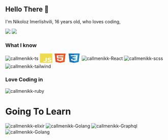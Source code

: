 ## Hello There 👋

I'm Nikoloz Imerlishvili, 16 years old, who loves coding, 


<div>
  
  <img height="150em" src="https://github-readme-stats.vercel.app/api?username=callmenikk&show_icons=true&theme=tokyonight">
  <img height="150em" src="https://github-readme-stats.vercel.app/api/top-langs/?username=callmenikk&layout=compact&theme=tokyonight">

</div>

### What I know

<div style="display: inline-block">
  
  <img align="center" alt="callmenikk-ts" height="30" width="30" src="https://upload.wikimedia.org/wikipedia/commons/thumb/4/4c/Typescript_logo_2020.svg/512px-Typescript_logo_2020.svg.png" />
  <img align="center" alt="callmenikk-Js" height="30" width="40" src="https://raw.githubusercontent.com/devicons/devicon/master/icons/javascript/javascript-plain.svg">
  <img align="center" alt="callmenikk-HTML" height="30" width="40" src="https://raw.githubusercontent.com/devicons/devicon/master/icons/html5/html5-original.svg">
  <img align="center" alt="callmenikk-CSS" height="30" width="40" src="https://raw.githubusercontent.com/devicons/devicon/master/icons/css3/css3-original.svg">
  <img align="center" alt="callmenikk-React" height="30" width="40" src="https://cdn.jsdelivr.net/gh/devicons/devicon/icons/react/react-original-wordmark.svg" />
  <img align="center" alt="callmenikk-scss" height="30" width="40" src="https://upload.wikimedia.org/wikipedia/commons/thumb/9/96/Sass_Logo_Color.svg/512px-Sass_Logo_Color.svg.png" />
  <img align="center" alt="callmenikk-tailwind" height="30" width="30" src="https://www.vectorlogo.zone/logos/tailwindcss/tailwindcss-icon.svg" />
  
</div>


### Love Coding in

<img align="center" alt="callmenikk-ruby" height="30" width="30" src="https://upload.wikimedia.org/wikipedia/commons/thumb/7/73/Ruby_logo.svg/198px-Ruby_logo.svg.png" />


# Going To Learn

<img align="center" alt="callmenikk-elixir" height="30" width="30" src="https://www.vectorlogo.zone/logos/elixir-lang/elixir-lang-icon.svg" />
<img align="center" alt="callmenikk-Golang" height="30" width="30" src="https://www.vectorlogo.zone/logos/golang/golang-official.svg" />
<img align="center" alt="callmenikk-Graphql" height="30" width="30" src="https://upload.wikimedia.org/wikipedia/commons/thumb/1/17/GraphQL_Logo.svg/512px-GraphQL_Logo.svg.png" />
<img align="center" alt="callmenikk-Golang" height="30" src="https://upload.wikimedia.org/wikipedia/commons/thumb/d/d9/Node.js_logo.svg/590px-Node.js_logo.svg.png" />
